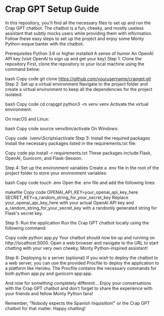 # Crap GPT Setup Guide

In this repository, you'll find all the necessary files to set up and run the Crap GPT chatbot. The chatbot is a fun, cheeky, and mostly useless assistant that subtly mocks users while providing them with information. Follow these easy steps to set up the project and enjoy some Monty Python-esque banter with the chatbot.

Prerequisites
Python 3.6 or higher installed
A sense of humor
An OpenAI API key (visit OpenAI to sign up and get your key)
Step 1: Clone the repository
First, clone the repository to your local machine using the command below:

bash
Copy code
git clone https://github.com/yourusername/crapgpt.git
Step 2: Set up a virtual environment
Navigate to the project folder and create a virtual environment to keep all the dependencies for the project isolated:

bash
Copy code
cd crapgpt
python3 -m venv venv
Activate the virtual environment:

On macOS and Linux:

bash
Copy code
source venv/bin/activate
On Windows:

Copy code
.\venv\Scripts\activate
Step 3: Install the required packages
Install the necessary packages listed in the requirements.txt file:

Copy code
pip install -r requirements.txt
These packages include Flask, OpenAI, Gunicorn, and Flask-Session.

Step 4: Set up the environment variables
Create a .env file in the root of the project folder to store your environment variables:

bash
Copy code
touch .env
Open the .env file and add the following lines:

makefile
Copy code
OPENAI_API_KEY=your_openai_api_key_here
SECRET_KEY=a_random_string_for_your_secret_key
Replace your_openai_api_key_here with your actual OpenAI API key and a_random_string_for_your_secret_key with a randomly generated string for Flask's secret key.

Step 5: Run the application
Run the Crap GPT chatbot locally using the following command:

Copy code
python app.py
Your chatbot should now be up and running on http://localhost:5000. Open a web browser and navigate to the URL to start chatting with your very own cheeky, Monty Python-inspired assistant!

Step 6: Deploying to a server (optional)
If you wish to deploy the chatbot to a web server, you can use the provided Procfile to deploy the application to a platform like Heroku. The Procfile contains the necessary commands for both python app.py and gunicorn app:app.

And now for something completely different...
Enjoy your conversations with the Crap GPT chatbot and don't forget to share the experience with your friends and fellow Monty Python fans!

Remember, "Nobody expects the Spanish Inquisition!" or the Crap GPT chatbot for that matter. Happy chatting!
